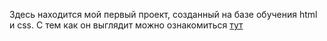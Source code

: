 Здесь находится мой первый проект, созданный на базе обучения html и css. С тем как он выглядит можно ознакомиться [тут](https://alar1us.github.io/resume/)
